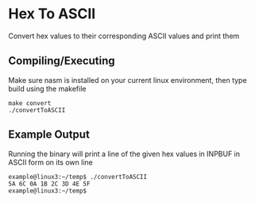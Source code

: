 Hex To ASCII
====================================
Convert hex values to their corresponding ASCII values and print them 

## Compiling/Executing
Make sure nasm is installed on your current linux environment, then type build using the makefile
```
make convert
./convertToASCII
```

## Example Output
Running the binary will print a line of the given hex values
in INPBUF in ASCII form on its own line
```
example@linux3:~/temp$ ./convertToASCII
5A 6C 0A 1B 2C 3D 4E 5F
example@linux3:~/temp$
```

